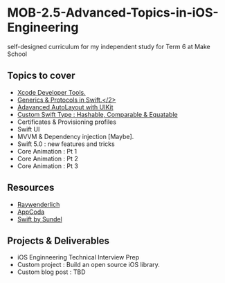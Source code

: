 # MOB-2.5-Advanced-Topics-in-iOS-Engineering

self-designed curriculum for my independent study for Term 6 at Make School

## Topics to cover 

* <a href="https://github.com/MediBoss/MOB-2.5-Advanced-Topics-in-iOS-Engineering/blob/master/Lessons/Lesson1.md">Xcode Developer Tools.</a>
* <a href="https://github.com/MediBoss/MOB-2.5-Advanced-Topics-in-iOS-Engineering/blob/master/Lessons/Lesson2.md">Generics & Protocols in Swift.</2>
* <a href="https://github.com/MediBoss/MOB-2.5-Advanced-Topics-in-iOS-Engineering/blob/master/Lessons/Lesson3.md">Adavanced AutoLayout with UIKit</a>
* <a href="https://github.com/MediBoss/MOB-2.5-Advanced-Topics-in-iOS-Engineering/blob/master/Lessons/Lesson4.md">Custom Swift Type : Hashable, Comparable & Equatable</a>
* Certificates & Provisioning profiles
* Swift UI
* MVVM & Dependency injection [Maybe].
* Swift 5.0 : new features and tricks
* Core Animation : Pt 1
* Core Animation : Pt 2
* Core Animation : Pt 3


## Resources 

* <a href="https://www.raywenderlich.com/">Raywenderlich</a>
* <a href="">AppCoda</a>
* <a href="https://www.swiftbysundell.com/">Swift by Sundel</a>
## Projects & Deliverables 

* iOS Enginneering Technical Interview Prep
* Custom project : Build an open source iOS library.
* Custom blog post : TBD
